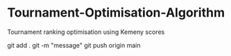 # Tournament-Optimisation-Algorithm
Tournament ranking optimisation using Kemeny scores




git add . 
git -m "message"
git push origin main


